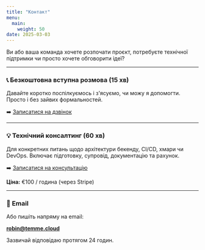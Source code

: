 ```yaml
---
title: "Контакт"
menu:
  main:
    weight: 50
date: 2025-03-03
---
```


Ви або ваша команда хочете розпочати проєкт, потребуєте технічної підтримки чи просто хочете обговорити ідеї?

---

### 📞 Безкоштовна вступна розмова (15 хв)
Давайте коротко поспілкуємось і з'ясуємо, чи можу я допомогти. Просто і без зайвих формальностей.

➡️ [Записатися на дзвінок](https://cal.com/robintemme/15min)

---

### 💡 Технічний консалтинг (60 хв)
Для конкретних питань щодо архітектури бекенду, CI/CD, хмари чи DevOps.
Включає підготовку, супровід, документацію та рахунок.

➡️ [Записатися на консультацію](https://cal.com/robintemme/tech-consulting)

**Ціна:** €100 / година (через Stripe)

---

### 📧 Email
Або пишіть напряму на email:

**robin@temme.cloud**

Зазвичай відповідаю протягом 24 годин.
